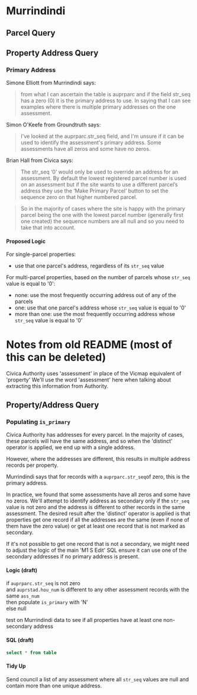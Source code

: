 # Murrindindi

## Parcel Query

## Property Address Query

### Primary Address

Simone Elliott from Murrindindi says:

> from what I can ascertain the table is auprparc and if the field str_seq has a zero (0) it is the primary address to use.  In saying that I can see examples where there is multiple primary addresses on the one assessment.

Simon O'Keefe from Groundtruth says:

> I've looked at the auprparc.str_seq field, and I'm unsure if it can be used to identify the assessment's primary address. Some assessments have all zeros and some have no zeros.

Brian Hall from Civica says:

> The str_seq ‘0’ would only be used to override an address for an assessment. By default the lowest registered parcel number is used on an assessment but if the site wants to use a different parcel’s address they use the ‘Make Primary Parcel’ button to set the sequence zero on that higher numbered parcel.
 
> So in the majority of cases where the site is happy with the primary parcel being the one with the lowest parcel number (generally first one created) the sequence numbers are all null and so you need to take that into account.

#### Proposed Logic

For single-parcel properties:

* use that one parcel's address, regardless of its `str_seq` value

For multi-parcel properties, based on the number of parcels whose `str_seq` value is equal to '0':

* none: use the most frequently occurring address out of any of the parcels
* one: use that one parcel's address whose `str_seq` value is equal to '0'
* more than one: use the most frequently occurring address whose `str_seq` value is equal to '0'

# Notes from old README (most of this can be deleted)

Civica Authority uses 'assessment' in place of the Vicmap equivalent of 'property' We'll use the word 'assessment' here when talking about extracting this information from Authority.

## Property/Address Query

### Populating `is_primary`

Civica Authority has addresses for every parcel. In the majority of cases, these parcels will have the same address, and so when the 'distinct' operator is applied, we end up with a single address.

However, where the addresses are different, this results in multiple address records per property.

Murrindindi says that for records with a `auprparc.str_seq`of zero, this is the primary address.

In practice, we found that some assessments have all zeros and some have no zeros. We'll attempt to identify address as secondary only if the `str_seq` value is not zero and the address is different to other records in the same assessment. The desired result after the 'distinct' operator is applied is that properties get one record if all the addresses are the same (even if none of them have the zero value) or get at least one record that is not marked as secondary.

If it's not possible to get one record that is not a secondary, we might need to adjust the logic of the main 'M1 S Edit' SQL ensure it can use one of the secondary addresses if no primary address is present.

#### Logic (draft)

if `auprparc.str_seq` is not zero  
and `auprstad.hou_num` is different to any other assessment records with the same `ass_num`  
then populate `is_primary` with 'N'  
else null  

test on Murrindindi data to see if all properties have at least one non-secondary address

#### SQL (draft)

```sql
select * from table
```
#### Tidy Up

Send council a list of any assessment where all `str_seq` values are null and contain more than one unique address.
